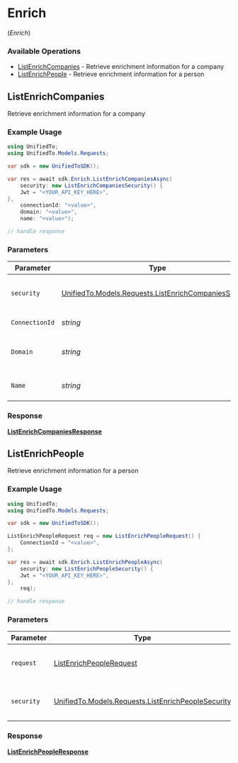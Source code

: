 # Enrich
(*Enrich*)

### Available Operations

* [ListEnrichCompanies](#listenrichcompanies) - Retrieve enrichment information for a company
* [ListEnrichPeople](#listenrichpeople) - Retrieve enrichment information for a person

## ListEnrichCompanies

Retrieve enrichment information for a company

### Example Usage

```csharp
using UnifiedTo;
using UnifiedTo.Models.Requests;

var sdk = new UnifiedToSDK();

var res = await sdk.Enrich.ListEnrichCompaniesAsync(
    security: new ListEnrichCompaniesSecurity() {
    Jwt = "<YOUR_API_KEY_HERE>",
},
    connectionId: "<value>",
    domain: "<value>",
    name: "<value>");

// handle response
```

### Parameters

| Parameter                                                                                                     | Type                                                                                                          | Required                                                                                                      | Description                                                                                                   |
| ------------------------------------------------------------------------------------------------------------- | ------------------------------------------------------------------------------------------------------------- | ------------------------------------------------------------------------------------------------------------- | ------------------------------------------------------------------------------------------------------------- |
| `security`                                                                                                    | [UnifiedTo.Models.Requests.ListEnrichCompaniesSecurity](../../Models/Requests/ListEnrichCompaniesSecurity.md) | :heavy_check_mark:                                                                                            | The security requirements to use for the request.                                                             |
| `ConnectionId`                                                                                                | *string*                                                                                                      | :heavy_check_mark:                                                                                            | ID of the connection                                                                                          |
| `Domain`                                                                                                      | *string*                                                                                                      | :heavy_minus_sign:                                                                                            | The domain of the company to search                                                                           |
| `Name`                                                                                                        | *string*                                                                                                      | :heavy_minus_sign:                                                                                            | The name of the company to search                                                                             |


### Response

**[ListEnrichCompaniesResponse](../../Models/Requests/ListEnrichCompaniesResponse.md)**


## ListEnrichPeople

Retrieve enrichment information for a person

### Example Usage

```csharp
using UnifiedTo;
using UnifiedTo.Models.Requests;

var sdk = new UnifiedToSDK();

ListEnrichPeopleRequest req = new ListEnrichPeopleRequest() {
    ConnectionId = "<value>",
};

var res = await sdk.Enrich.ListEnrichPeopleAsync(
    security: new ListEnrichPeopleSecurity() {
    Jwt = "<YOUR_API_KEY_HERE>",
},
    req);

// handle response
```

### Parameters

| Parameter                                                                                               | Type                                                                                                    | Required                                                                                                | Description                                                                                             |
| ------------------------------------------------------------------------------------------------------- | ------------------------------------------------------------------------------------------------------- | ------------------------------------------------------------------------------------------------------- | ------------------------------------------------------------------------------------------------------- |
| `request`                                                                                               | [ListEnrichPeopleRequest](../../Models/Requests/ListEnrichPeopleRequest.md)                             | :heavy_check_mark:                                                                                      | The request object to use for the request.                                                              |
| `security`                                                                                              | [UnifiedTo.Models.Requests.ListEnrichPeopleSecurity](../../Models/Requests/ListEnrichPeopleSecurity.md) | :heavy_check_mark:                                                                                      | The security requirements to use for the request.                                                       |


### Response

**[ListEnrichPeopleResponse](../../Models/Requests/ListEnrichPeopleResponse.md)**

